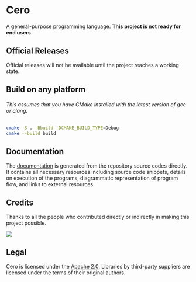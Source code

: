 # Cero
A general-purpose programming language. **This project is not ready for end users.**

## Official Releases
Official releases will not be available until the project reaches a working state.

## Build on any platform
###### This assumes that you have CMake installed with the latest version of gcc or clang.
```bash
cmake -S . -Bbuild -DCMAKE_BUILD_TYPE=Debug
cmake --build build
```

## Documentation
The [documentation](http://cero-lang.github.io/cero) is generated from the repository source codes directly. It contains all necessary resources including source code snippets, details on execution of the programs, diagrammatic representation of program flow, and links to external resources.

## Credits
Thanks to all the people who contributed directly or indirectly in making this project possible.

<a href = "https://github.com/cero-lang/cero/graphs/contributors">
  <img src = "https://contrib.rocks/image?repo=cero-lang/cero"/>
</a>

## Legal
Cero is licensed under the [Apache 2.0](LICENSE).
Libraries by third-party suppliers are licensed under the terms of their original authors.
